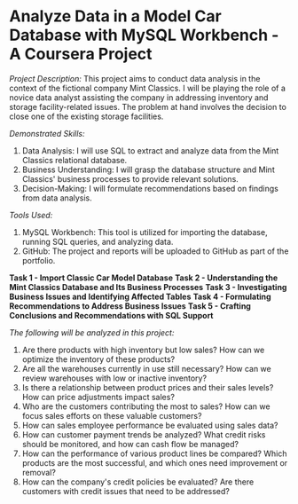 # Analyze Data in a Model Car Database with MySQL Workbench - A Coursera Project

*Project Description:*
This project aims to conduct data analysis in the context of the fictional company Mint Classics. I will be playing the role of a novice data analyst assisting the company in addressing inventory and storage facility-related issues. The problem at hand involves the decision to close one of the existing storage facilities.


*Demonstrated Skills:*
1. Data Analysis: I will use SQL to extract and analyze data from the Mint Classics relational database.
2. Business Understanding: I will grasp the database structure and Mint Classics' business processes to provide relevant solutions.
3. Decision-Making: I will formulate recommendations based on findings from data analysis.


*Tools Used:*
1. MySQL Workbench: This tool is utilized for importing the database, running SQL queries, and analyzing data.
2. GitHub: The project and reports will be uploaded to GitHub as part of the portfolio.

**Task 1 - Import Classic Car Model Database**
**Task 2 - Understanding the Mint Classics Database and Its Business Processes**
**Task 3 - Investigating Business Issues and Identifying Affected Tables**
**Task 4 - Formulating Recommendations to Address Business Issues**
**Task 5 - Crafting Conclusions and Recommendations with SQL Support**

*The following will be analyzed in this project:*
1. Are there products with high inventory but low sales? How can we optimize the inventory of these products?
2. Are all the warehouses currently in use still necessary? How can we review warehouses with low or inactive inventory?
3. Is there a relationship between product prices and their sales levels? How can price adjustments impact sales?
4. Who are the customers contributing the most to sales? How can we focus sales efforts on these valuable customers?
5. How can sales employee performance be evaluated using sales data?
6. How can customer payment trends be analyzed? What credit risks should be monitored, and how can cash flow be managed?
7. How can the performance of various product lines be compared? Which products are the most successful, and which ones need improvement or removal?
8. How can the company's credit policies be evaluated? Are there customers with credit issues that need to be addressed?
